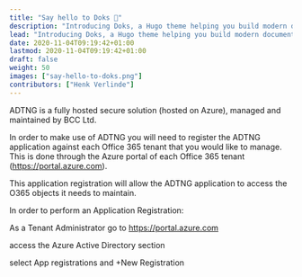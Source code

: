 ```yaml
---
title: "Say hello to Doks 👋"
description: "Introducing Doks, a Hugo theme helping you build modern documentation websites that are secure, fast, and SEO-ready — by default."
lead: "Introducing Doks, a Hugo theme helping you build modern documentation websites that are secure, fast, and SEO-ready — by default."
date: 2020-11-04T09:19:42+01:00
lastmod: 2020-11-04T09:19:42+01:00
draft: false
weight: 50
images: ["say-hello-to-doks.png"]
contributors: ["Henk Verlinde"]
---
```



ADTNG is a fully hosted secure solution (hosted on Azure), managed and maintained by BCC Ltd.

In order to make use of ADTNG you will need to register the ADTNG application against each Office 365 tenant that you would like to manage. This is done through the Azure portal of each Office 365 tenant (https://portal.azure.com).

This application registration will allow the ADTNG application to access the O365 objects it needs to maintain.

In order to perform an Application Registration:

As a Tenant Administrator go to https://portal.azure.com

access the Azure Active Directory section

select App registrations and +New Registration